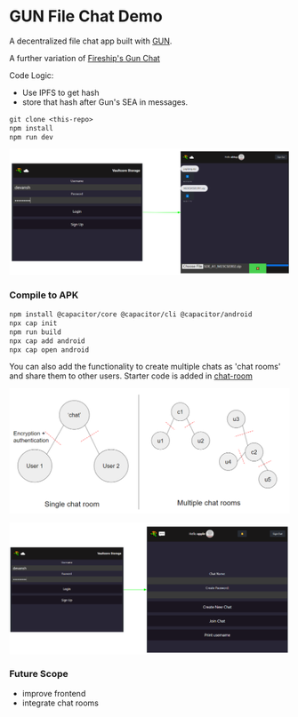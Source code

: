 # GUN File Chat Demo

A decentralized file chat app built with [GUN](https://gun.eco/). 

A further variation of <a href = "https://github.com/fireship-io/gun-chat/tree/main">Fireship's Gun Chat</a>

Code Logic:
- Use IPFS to get hash
- store that hash after Gun's SEA in messages.

```
git clone <this-repo>
npm install
npm run dev
```

![file chat app](images/gundb-single.PNG)


### Compile to APK
```
npm install @capacitor/core @capacitor/cli @capacitor/android
npx cap init
npm run build
npx cap add android
npx cap open android
```

You can also add the functionality to create multiple chats as 'chat rooms' and share them to other users. Starter code is added in [chat-room](src/chat-room/)

![chatroom logic](images/gundb-chat-rooms.PNG)

![file chatroom app](images/gundb-multiple.PNG)


### Future Scope
- improve frontend
- integrate chat rooms
